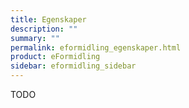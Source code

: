 ```yaml
---
title: Egenskaper
description: ""
summary: ""
permalink: eformidling_egenskaper.html
product: eFormidling
sidebar: eformidling_sidebar
---
```


TODO